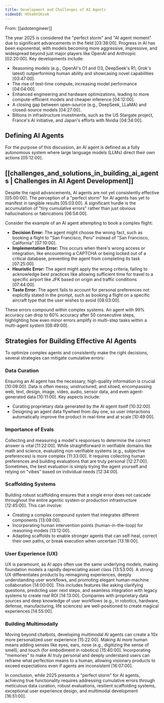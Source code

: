 ```yaml
---
title: Development and Challenges of AI Agents
videoId: HS5a8VIKsvA
---
```


From: [[aidotengineer]] <br/> 

The year 2025 is considered the "perfect storm" and "AI agent moment" due to significant advancements in the field <a class="yt-timestamp" data-t="03:38:00">[03:38:00]</a>. Progress in AI has been exponential, with models becoming more aggressive, impressive, and widespread beyond just major players like OpenAI and Anthropic <a class="yt-timestamp" data-t="02:20:00">[02:20:00]</a>. Key developments include:
*   Reasoning models (e.g., OpenAI's O1 and O3, DeepSeek's R1, Grok's latest) outperforming human ability and showcasing novel capabilities <a class="yt-timestamp" data-t="03:47:00">[03:47:00]</a>.
*   The rise of test-time compute, increasing model performance <a class="yt-timestamp" data-t="04:04:00">[04:04:00]</a>.
*   Enhanced engineering and hardware optimizations, leading to more compute-efficient models and cheaper inference <a class="yt-timestamp" data-t="04:12:00">[04:12:00]</a>.
*   A closing gap between open-source (e.g., DeepSeek, LLaMA) and closed-source models <a class="yt-timestamp" data-t="04:27:00">[04:27:00]</a>.
*   Billions in infrastructure investments, such as the US Stargate project, France's AI initiative, and Japan's efforts with Nvidia <a class="yt-timestamp" data-t="04:34:00">[04:34:00]</a>.

## Defining AI Agents
For the purpose of this discussion, an AI agent is defined as a fully autonomous system where large language models (LLMs) direct their own actions <a class="yt-timestamp" data-t="05:12:00">[05:12:00]</a>.

## [[challenges_and_solutions_in_building_ai_agents | Challenges in AI Agent Development]]
Despite the rapid advancements, AI agents are not yet consistently effective <a class="yt-timestamp" data-t="05:00:00">[05:00:00]</a>. The perception of a "perfect storm" for AI agents has yet to manifest in tangible results <a class="yt-timestamp" data-t="05:03:00">[05:03:00]</a>. A significant hurdle is the accumulation of "tiny cumulative errors" rather than just obvious hallucinations or fabrications <a class="yt-timestamp" data-t="06:54:00">[06:54:00]</a>.

Consider the example of an AI agent attempting to book a complex flight:
*   **Decision Error:** The agent might choose the wrong fact, such as booking a flight to "San Francisco, Peru" instead of "San Francisco, California" <a class="yt-timestamp" data-t="07:10:00">[07:10:00]</a>.
*   **Implementation Error:** This occurs when there's wrong access or integration, like encountering a CAPTCHA or being locked out of a critical database, preventing the agent from completing its task <a class="yt-timestamp" data-t="07:25:00">[07:25:00]</a>.
*   **Heuristic Error:** The agent might apply the wrong criteria, failing to acknowledge best practices like allowing sufficient time for travel to a specific airport like JFK based on origin and traffic conditions <a class="yt-timestamp" data-t="07:44:00">[07:44:00]</a>.
*   **Taste Error:** The agent fails to account for personal preferences not explicitly stated in the prompt, such as booking a flight on a specific aircraft type that the user wishes to avoid <a class="yt-timestamp" data-t="08:03:00">[08:03:00]</a>.

These errors compound within complex systems. An agent with 99% accuracy can drop to 60% accuracy after 50 consecutive steps, highlighting how even minor errors amplify in multi-step tasks within a multi-agent system <a class="yt-timestamp" data-t="08:49:00">[08:49:00]</a>.

## Strategies for Building Effective AI Agents
To optimize complex agents and consistently make the right decisions, several strategies can mitigate cumulative errors:

### Data Curation
Ensuring an AI agent has the necessary, high-quality information is crucial <a class="yt-timestamp" data-t="10:09:00">[10:09:00]</a>. Data is often messy, unstructured, and siloed, encompassing web, text, design, image, video, audio, sensor data, and even agent-generated data <a class="yt-timestamp" data-t="10:11:00">[10:11:00]</a>. Key aspects include:
*   Curating proprietary data generated by the AI agent itself <a class="yt-timestamp" data-t="10:32:00">[10:32:00]</a>.
*   Designing an agent data flywheel from day one, so user interactions automatically improve the product in real-time and at scale <a class="yt-timestamp" data-t="10:49:00">[10:49:00]</a>.

### Importance of Evals
Collecting and measuring a model's responses to determine the correct answer is vital <a class="yt-timestamp" data-t="11:22:00">[11:22:00]</a>. While straightforward in verifiable domains like math and science, evaluating non-verifiable systems (e.g., subjective preferences) is more complex <a class="yt-timestamp" data-t="11:33:00">[11:33:00]</a>. It requires collecting human preferences and building evaluations that are truly personal <a class="yt-timestamp" data-t="12:27:00">[12:27:00]</a>. Sometimes, the best evaluation is simply trying the agent yourself and relying on "vibes" based on individual needs <a class="yt-timestamp" data-t="12:34:00">[12:34:00]</a>.

### Scaffolding Systems
Building robust scaffolding ensures that a single error does not cascade throughout the entire agentic system or production infrastructure <a class="yt-timestamp" data-t="12:45:00">[12:45:00]</a>. This can involve:
*   Creating a complex compound system that integrates different components <a class="yt-timestamp" data-t="13:08:00">[13:08:00]</a>.
*   Incorporating human intervention points (human-in-the-loop) for reasoning models <a class="yt-timestamp" data-t="13:12:00">[13:12:00]</a>.
*   Adapting scaffolds to enable stronger agents that can self-heal, correct their own paths, or break execution when uncertain <a class="yt-timestamp" data-t="13:18:00">[13:18:00]</a>.

### User Experience (UX)
UX is paramount, as AI apps often use the same underlying models, making foundation models a rapidly depreciating asset class <a class="yt-timestamp" data-t="13:53:00">[13:53:00]</a>. A strong UX differentiates products by reimagining experiences, deeply understanding user workflows, and promoting elegant human-machine collaboration <a class="yt-timestamp" data-t="14:00:00">[14:00:00]</a>. This includes features like asking clarifying questions, predicting user next steps, and seamless integration with legacy systems to create real ROI <a class="yt-timestamp" data-t="14:13:00">[14:13:00]</a>. Companies with proprietary data sources and deep knowledge of user workflows (e.g., in robotics, hardware, defense, manufacturing, life sciences) are well-positioned to create magical experiences <a class="yt-timestamp" data-t="14:55:00">[14:55:00]</a>.

### Building Multimodally
Moving beyond chatbots, developing multimodal AI agents can create a 10x more personalized user experience <a class="yt-timestamp" data-t="15:22:00">[15:22:00]</a>. Making AI more human means adding senses like eyes, ears, nose (e.g., digitizing the sense of smell), and touch (for embodiment in robotics) <a class="yt-timestamp" data-t="15:40:00">[15:40:00]</a>. Incorporating "memories" to make AI truly personal and deeply understand users can reframe what perfection means to a human, allowing visionary products to exceed expectations even if agents are inconsistent <a class="yt-timestamp" data-t="16:07:00">[16:07:00]</a>.

In conclusion, while 2025 presents a "perfect storm" for AI agents, achieving true functionality requires addressing cumulative errors through meticulous data curation, robust evaluations, resilient scaffolding systems, exceptional user experience design, and multimodal development <a class="yt-timestamp" data-t="16:51:00">[16:51:00]</a>.
